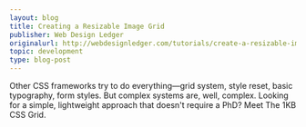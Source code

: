 ```yaml
---
layout: blog
title: Creating a Resizable Image Grid
publisher: Web Design Ledger
originalurl: http://webdesignledger.com/tutorials/create-a-resizable-image-grid-with-jquery
topic: development
type: blog-post
---
```


Other CSS frameworks try to do everything—grid system, style reset, basic typography, form styles. But complex systems are, well, complex. Looking for a simple, lightweight approach that doesn't require a PhD? Meet The 1KB CSS Grid.
